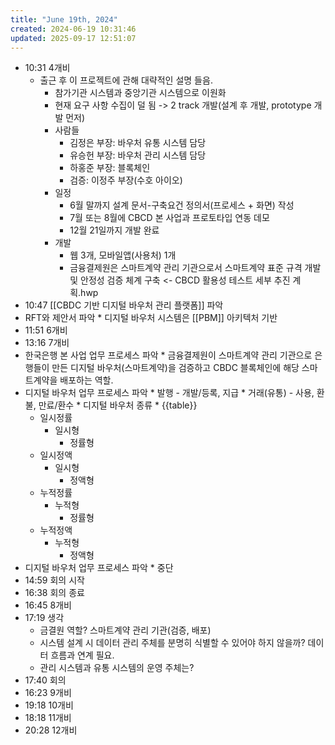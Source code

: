 ```yaml
---
title: "June 19th, 2024"
created: 2024-06-19 10:31:46
updated: 2025-09-17 12:51:07
---
```

  * 10:31 4개비 
    * 출근 후 이 프로젝트에 관해 대략적인 설명 들음.
      * 참가기관 시스템과 중앙기관 시스템으로 이원화
      * 현재 요구 사항 수집이 덜 됨 -> 2 track 개발(설계 후 개발, prototype 개발 먼저)
      * 사람들
        * 김정은 부장: 바우처 유통 시스템 담당
        * 유승헌 부장: 바우처 관리 시스템 담당
        * 하홍준 부장: 블록체인
        * 검증: 이정주 부장(수호 아이오)
      * 일정
        * 6월 말까지 설계 문서-구축요건 정의서(프로세스 + 화면) 작성
        * 7월 또는 8월에 CBCD 본 사업과 프로토타입 연동 데모
        * 12월 21일까지 개발 완료
      * 개발
        * 웹 3개, 모바일앱(사용처) 1개
        * 금융결제원은 스마트계약 관리 기관으로서 스마트계약 표준 규격 개발 및 안정성 검증 체계 구축 <- CBCD 활용성 테스트 세부 추진 계획.hwp
  * 10:47 [[CBDC 기반 디지털 바우처 관리 플랫폼]] 파악
  *  RFT와 제안서 파악
    * 디지털 바우처 시스템은 [[PBM]] 아키텍처 기반
  * 11:51 6개비
  * 13:16 7개비
  *  한국은행 본 사업 업무 프로세스 파악
    * 금융결제원이 스마트계약 관리 기관으로 은행들이 만든 디지털 바우처(스마트계약)을 검증하고 CBDC 블록체인에 해당 스마트계약을 배포하는 역할.
  *  디지털 바우처 업무 프로세스 파악
    * 발행 - 개발/등록, 지급
    * 거래(유통) - 사용, 환불, 만료/환수
    * 디지털 바우처 종류
    * {{table}}
      * 일시정률
        * 일시형
          * 정률형
      * 일시정액
        * 일시형
          * 정액형
      * 누적정률
        * 누적형
          * 정률형
      * 누적정액
        * 누적형
          * 정액형
  *  디지털 바우처 업무 프로세스 파악
    * 중단
  * 14:59 회의 시작
  * 16:38 회의 종료
  * 16:45 8개비
  * 17:19 생각
    * 금결원 역할? 스마트계약 관리 기관(검증, 배포)
    * 시스템 설계 시 데이터 관리 주체를 분명히 식별할 수 있어야 하지 않을까? 데이터 흐름과 연계 필요.
    * 관리 시스템과 유통 시스템의 운영 주체는?
  * 17:40 회의
  * 16:23 9개비
  * 19:18 10개비
  * 18:18 11개비
  * 20:28 12개비
